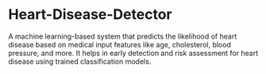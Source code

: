 # Heart-Disease-Detector
A machine learning-based system that predicts the likelihood of heart disease based on medical input features like age, cholesterol, blood pressure, and more. It helps in early detection and risk assessment for heart disease using trained classification models.
